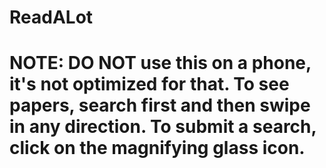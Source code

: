 # ReadALot

# NOTE: DO NOT use this on a phone, it's not optimized for that. To see papers, search first and then swipe in any direction. To submit a search, click on the magnifying glass icon.
